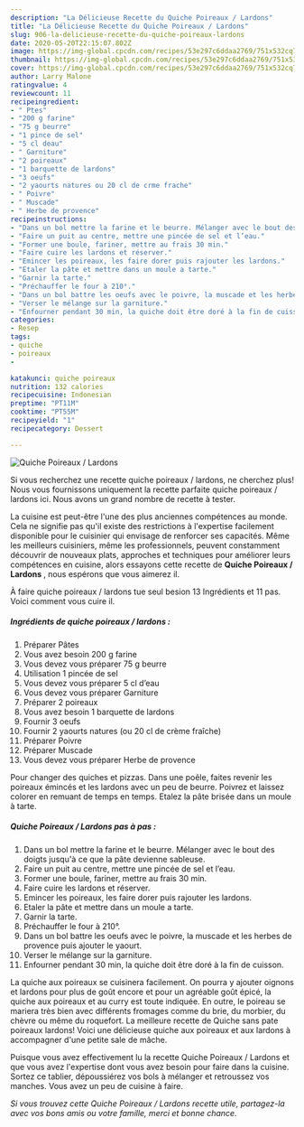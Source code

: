 ```yaml
---
description: "La Délicieuse Recette du Quiche Poireaux / Lardons"
title: "La Délicieuse Recette du Quiche Poireaux / Lardons"
slug: 906-la-delicieuse-recette-du-quiche-poireaux-lardons
date: 2020-05-20T22:15:07.802Z
image: https://img-global.cpcdn.com/recipes/53e297c6ddaa2769/751x532cq70/quiche-poireaux-lardons-photo-principale-de-la-recette.jpg
thumbnail: https://img-global.cpcdn.com/recipes/53e297c6ddaa2769/751x532cq70/quiche-poireaux-lardons-photo-principale-de-la-recette.jpg
cover: https://img-global.cpcdn.com/recipes/53e297c6ddaa2769/751x532cq70/quiche-poireaux-lardons-photo-principale-de-la-recette.jpg
author: Larry Malone
ratingvalue: 4
reviewcount: 11
recipeingredient:
- " Ptes"
- "200 g farine"
- "75 g beurre"
- "1 pince de sel"
- "5 cl deau"
- " Garniture"
- "2 poireaux"
- "1 barquette de lardons"
- "3 oeufs"
- "2 yaourts natures ou 20 cl de crme frache"
- " Poivre"
- " Muscade"
- " Herbe de provence"
recipeinstructions:
- "Dans un bol mettre la farine et le beurre. Mélanger avec le bout des doigts jusqu&#39;à ce que la pâte devienne sableuse."
- "Faire un puit au centre, mettre une pincée de sel et l’eau."
- "Former une boule, fariner, mettre au frais 30 min."
- "Faire cuire les lardons et réserver."
- "Emincer les poireaux, les faire dorer puis rajouter les lardons."
- "Etaler la pâte et mettre dans un moule a tarte."
- "Garnir la tarte."
- "Préchauffer le four à 210°."
- "Dans un bol battre les oeufs avec le poivre, la muscade et les herbes de provence puis ajouter le yaourt."
- "Verser le mélange sur la garniture."
- "Enfourner pendant 30 min, la quiche doit être doré à la fin de cuisson."
categories:
- Resep
tags:
- quiche
- poireaux
- 

katakunci: quiche poireaux  
nutrition: 132 calories
recipecuisine: Indonesian
preptime: "PT11M"
cooktime: "PT55M"
recipeyield: "1"
recipecategory: Dessert

---
```



![Quiche Poireaux / Lardons](https://img-global.cpcdn.com/recipes/53e297c6ddaa2769/751x532cq70/quiche-poireaux-lardons-photo-principale-de-la-recette.jpg)

Si vous recherchez une recette quiche poireaux / lardons, ne cherchez plus! Nous vous fournissons uniquement la recette parfaite quiche poireaux / lardons ici. Nous avons un grand nombre de recette à tester.

La cuisine est peut-être l'une des plus anciennes compétences au monde. Cela ne signifie pas qu'il existe des restrictions à l'expertise facilement disponible pour le cuisinier qui envisage de renforcer ses capacités. Même les meilleurs cuisiniers, même les professionnels, peuvent constamment découvrir de nouveaux plats, approches et techniques pour améliorer leurs compétences en cuisine, alors essayons cette recette de <strong> Quiche Poireaux / Lardons </strong>, nous espérons que vous aimerez il.

<!--inarticleads1-->

À faire quiche poireaux / lardons tue seul besion 13 Ingrédients et 11 pas. Voici comment vous cuire il.

##### Ingrédients de quiche poireaux / lardons :

1. Préparer  Pâtes
1. Vous avez besoin 200 g farine
1. Vous devez vous préparer 75 g beurre
1. Utilisation 1 pincée de sel
1. Vous devez vous préparer 5 cl d’eau
1. Vous devez vous préparer  Garniture
1. Préparer 2 poireaux
1. Vous avez besoin 1 barquette de lardons
1. Fournir 3 oeufs
1. Fournir 2 yaourts natures (ou 20 cl de crème fraîche)
1. Préparer  Poivre
1. Préparer  Muscade
1. Vous devez vous préparer  Herbe de provence


Pour changer des quiches et pizzas. Dans une poêle, faites revenir les poireaux émincés et les lardons avec un peu de beurre. Poivrez et laissez colorer en remuant de temps en temps. Etalez la pâte brisée dans un moule à tarte. 

<!--inarticleads2-->

##### Quiche Poireaux / Lardons pas à pas :

1. Dans un bol mettre la farine et le beurre. Mélanger avec le bout des doigts jusqu&#39;à ce que la pâte devienne sableuse.
1. Faire un puit au centre, mettre une pincée de sel et l’eau.
1. Former une boule, fariner, mettre au frais 30 min.
1. Faire cuire les lardons et réserver.
1. Emincer les poireaux, les faire dorer puis rajouter les lardons.
1. Etaler la pâte et mettre dans un moule a tarte.
1. Garnir la tarte.
1. Préchauffer le four à 210°.
1. Dans un bol battre les oeufs avec le poivre, la muscade et les herbes de provence puis ajouter le yaourt.
1. Verser le mélange sur la garniture.
1. Enfourner pendant 30 min, la quiche doit être doré à la fin de cuisson.


La quiche aux poireaux se cuisinera facilement. On pourra y ajouter oignons et lardons pour plus de goût encore et pour un agréable goût épicé, la quiche aux poireaux et au curry est toute indiquée. En outre, le poireau se mariera très bien avec différents fromages comme du brie, du morbier, du chèvre ou même du roquefort. La meilleure recette de Quiche sans pate poireaux lardons! Voici une délicieuse quiche aux poireaux et aux lardons à accompagner d&#39;une petite sale de mâche. 

<!--inarticleads1-->

<p>
Puisque vous avez effectivement lu la recette Quiche Poireaux / Lardons et que vous avez l'expertise dont vous avez besoin pour faire dans la cuisine. Sortez ce tablier, dépoussiérez vos bols à mélanger et retroussez vos manches. Vous avez un peu de cuisine à faire.
</p>

<p>
<i>Si vous trouvez cette Quiche Poireaux / Lardons recette utile, partagez-la avec vos bons amis ou votre famille, merci et bonne chance.</i>
</p>
